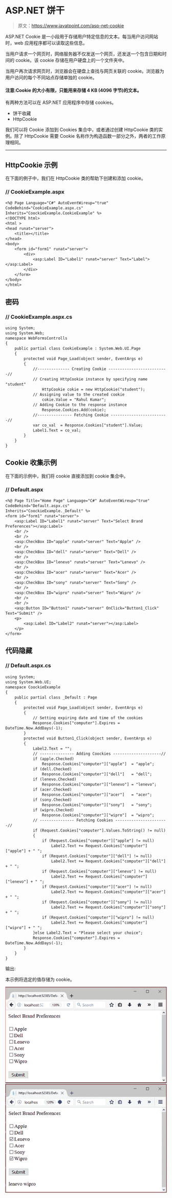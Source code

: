 # ASP.NET 饼干

> 原文：<https://www.javatpoint.com/asp-net-cookie>

ASP.NET Cookie 是一小段用于存储用户特定信息的文本。每当用户访问网站时，web 应用程序都可以读取这些信息。

当用户请求一个网页时，网络服务器不仅发送一个网页，还发送一个包含日期和时间的 cookie。该 cookie 存储在用户硬盘上的一个文件夹中。

当用户再次请求网页时，浏览器会在硬盘上查找与网页关联的 cookie。浏览器为用户访问的每个不同站点存储单独的 cookie。

#### 注意:Cookie 的大小有限，只能用来存储 4 KB (4096 字节)的文本。

有两种方法可以在 ASP.NET 应用程序中存储 cookies。

*   饼干收藏
*   HttpCookie

我们可以将 Cookie 添加到 Cookies 集合中，或者通过创建 HttpCookie 类的实例。除了 HttpCookie 需要 Cookie 名称作为构造函数一部分之外，两者的工作原理相同。

* * *

## HttpCookie 示例

在下面的例子中，我们在 HttpCookie 类的帮助下创建和添加 cookie。

### // CookieExample.aspx

```
<%@ Page Language="C#" AutoEventWireup="true" 
CodeBehind="CookieExample.aspx.cs" Inherits="CoockieExample.CookieExample" %>
<!DOCTYPE html>
<html >
<head runat="server">
    <title></title>
</head>
<body>
    <form id="form1" runat="server">
        <div>
            <asp:Label ID="Label1" runat="server" Text="Label"></asp:Label>
        </div>
    </form>
</body>
</html>

```

## 密码

### // CookieExample.aspx.cs

```
using System;
using System.Web;
namespace WebFormsControlls
{
    public partial class CookieExample : System.Web.UI.Page
    {
        protected void Page_Load(object sender, EventArgs e)
        {
            //-------------- Creating Cookie --------------------------//
            // Creating HttpCookie instance by specifying name "student"
                HttpCookie cokie = new HttpCookie("student");
            // Assigning value to the created cookie
                cokie.Value = "Rahul Kumar";
            // Adding Cookie to the response instance
                Response.Cookies.Add(cokie);
            //--------------- Fetching Cookie -------------------------//
            var co_val  = Response.Cookies["student"].Value;
            Label1.Text = co_val;
        }
    }
}

```

## Cookie 收集示例

在下面的示例中，我们将 cookie 直接添加到 cookie 集合中。

### // Default.aspx

```
<%@ Page Title="Home Page" Language="C#" AutoEventWireup="true" CodeBehind="Default.aspx.cs"
Inherits="CoockieExample._Default" %>
<form id="form1" runat="server">
    <asp:Label ID="Label1" runat="server" Text="Select Brand Preferences"></asp:Label>
    <br />
    <br />
    <asp:CheckBox ID="apple" runat="server" Text="Apple" />
    <br />
    <asp:CheckBox ID="dell" runat="server" Text="Dell" />
    <br />
    <asp:CheckBox ID="lenevo" runat="server" Text="Lenevo" />
    <br />
    <asp:CheckBox ID="acer" runat="server" Text="Acer" />
    <br />
    <asp:CheckBox ID="sony" runat="server" Text="Sony" />
    <br />
    <asp:CheckBox ID="wipro" runat="server" Text="Wipro" />
    <br />
    <br />
    <asp:Button ID="Button1" runat="server" OnClick="Button1_Click" Text="Submit" />
    <p>
        <asp:Label ID="Label2" runat="server"></asp:Label>
    </p>
</form>

```

## 代码隐藏

### // Default.aspx.cs

```
using System;
using System.Web.UI;
namespace CoockieExample
{
    public partial class _Default : Page
    {
        protected void Page_Load(object sender, EventArgs e)
        {
            // Setting expiring date and time of the cookies
            Response.Cookies["computer"].Expires = DateTime.Now.AddDays(-1);
        }
        protected void Button1_Click(object sender, EventArgs e)
        {
            Label2.Text = "";
            // --------------- Adding Coockies ---------------------//
            if (apple.Checked)
                Response.Cookies["computer"]["apple"]  = "apple";
            if (dell.Checked)
                Response.Cookies["computer"]["dell"]   = "dell";
            if (lenevo.Checked)
                Response.Cookies["computer"]["lenevo"] = "lenevo";
            if (acer.Checked)
                Response.Cookies["computer"]["acer"]   = "acer";
            if (sony.Checked)
                Response.Cookies["computer"]["sony"]   = "sony";
            if (wipro.Checked)
                Response.Cookies["computer"]["wipro"]  = "wipro";
            // --------------- Fetching Cookies -----------------------//
            if (Request.Cookies["computer"].Values.ToString() != null)
            {
                if (Request.Cookies["computer"]["apple"] != null)
                    Label2.Text += Request.Cookies["computer"]["apple"] + " ";
                if (Request.Cookies["computer"]["dell"] != null)
                    Label2.Text += Request.Cookies["computer"]["dell"] + " ";
                if (Request.Cookies["computer"]["lenevo"] != null)
                    Label2.Text += Request.Cookies["computer"]["lenevo"] + " ";
                if (Request.Cookies["computer"]["acer"] != null)
                    Label2.Text += Request.Cookies["computer"]["acer"] + " ";
                if (Request.Cookies["computer"]["sony"] != null)
                    Label2.Text += Request.Cookies["computer"]["sony"] + " ";
                if (Request.Cookies["computer"]["wipro"] != null)
                    Label2.Text += Request.Cookies["computer"]["wipro"] + " ";
            }else Label2.Text = "Please select your choice";
            Response.Cookies["computer"].Expires = DateTime.Now.AddDays(-1);
        }
    }
}

```

输出:

本示例将选定的值存储为 cookie。

![ASP Net Cookie 1](img/b5e497ea685770901e613292e5d3758d.png)
![ASP Net Cookie 2](img/7765989fb37ef026c827e5e49629f151.png)